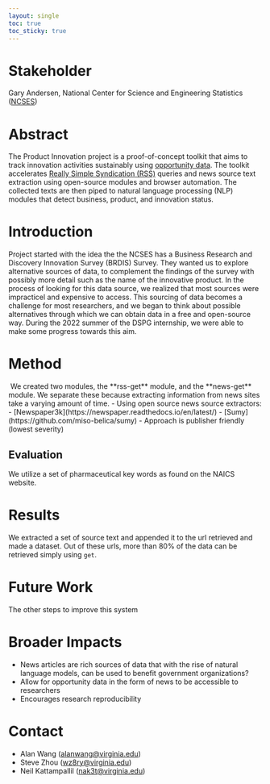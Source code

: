 ```yaml
---
layout: single
toc: true
toc_sticky: true
---
```


# Stakeholder
Gary Andersen, National Center for Science and Engineering Statistics ([NCSES](https://ncses.nsf.gov/)) 

# Abstract
The Product Innovation project is a proof-of-concept toolkit that aims to track innovation activities sustainably using
[opportunity data](https://hdsr.mitpress.mit.edu/pub/hnptx6lq/release/10). The toolkit accelerates [Really Simple Syndication (RSS)](https://en.wikipedia.org/wiki/RSS) queries and news
source text extraction using open-source modules and browser automation. The collected texts
are then piped to natural language processing (NLP) modules that detect business, product,
and innovation status.

# Introduction
Project started with the idea the the NCSES has a Business Research and Discovery Innovation Survey (BRDIS) Survey. They wanted us to explore alternative sources of data, to complement the findings of the survey with possibly more detail such as the name of the innovative product. In the process of looking for this data source, we realized that most sources were impracticel and expensive to access. This sourcing of data becomes a challenge for most researchers, and we began to think about possible alternatives through which we can obtain data in a free and open-source way. During the 2022 summer of the DSPG internship, we were able to make some progress towards this aim.

# Method
<img src="https://lucid.app/publicSegments/view/e1fac901-5124-444a-9fbd-d051a79b5469/image.png" alt="">
We created two modules, the **rss-get** module, and the **news-get** module. We separate these because extracting information from news sites take a varying amount of time.
- Using open source news source extractors:
  - [Newspaper3k](https://newspaper.readthedocs.io/en/latest/)
  - [Sumy](https://github.com/miso-belica/sumy)
- Approach is publisher friendly (lowest severity)

## Evaluation
We utilize a set of pharmaceutical key words as found on the NAICS website.

# Results
We extracted a set of source text and appended it to the url retrieved and made a dataset. Out of these urls, more than 80% of the data can be retrieved simply using ```get```.

# Future Work
The other steps to improve this system

# Broader Impacts
- News articles are rich sources of data that with the rise of natural language models, can be used to benefit government organizations?
- Allow for opportunity data in the form of news to be accessible to researchers
- Encourages research reproducibility

# Contact
- Alan Wang (alanwang@virginia.edu)
- Steve Zhou (wz8ry@virginia.edu)
- Neil Kattampallil (nak3t@virginia.edu)
